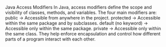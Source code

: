 Java Access Modifiers
In Java, access modifiers define the scope and visibility of classes, methods, and variables. The four main modifiers are:
public → Accessible from anywhere in the project.
protected → Accessible within the same package and by subclasses.
default (no keyword) → Accessible only within the same package.
private → Accessible only within the same class.
They help enforce encapsulation and control how different parts of a program interact with each other.
